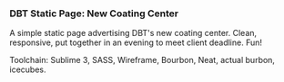### DBT Static Page: New Coating Center ###

A simple static page advertising DBT's new coating center. Clean, responsive, put together in an evening to meet client deadline. Fun!

Toolchain: Sublime 3, SASS, Wireframe, Bourbon, Neat, actual burbon, icecubes.